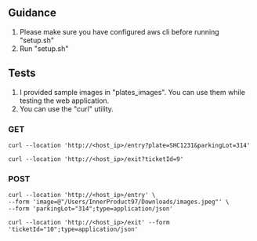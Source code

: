## Guidance
1. Please make sure you have configured aws cli before running "setup.sh"
2. Run "setup.sh"

## Tests
1. I provided sample images in "plates_images". You can use them while testing the web application.
2. You can use the "curl" utility.
### GET
```
curl --location 'http://<host_ip>/entry?plate=SHC1231&parkingLot=314'
```
```
curl --location 'http://<host_ip>/exit?ticketId=9'
```
### POST
```
curl --location 'http://<host_ip>/entry' \
--form 'image=@"/Users/InnerProduct97/Downloads/images.jpeg"' \
--form 'parkingLot="314";type=application/json'
```
```
curl --location 'http://<host_ip>/exit' --form 'ticketId="10";type=application/json'
```
